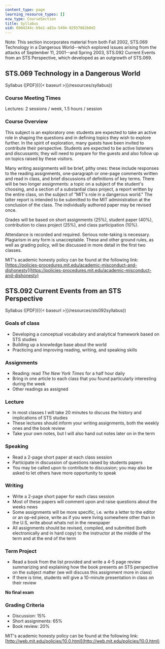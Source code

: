 ```yaml
---
content_type: page
learning_resource_types: []
ocw_type: CourseSection
title: Syllabus
uid: 6084244c-b9a1-a83a-5494-92937862b0d2
---
```


Note: This section incorporates material from both Fall 2002, STS.069 Technology in a Dangerous World--which explored issues arising from the attacks of September 11, 2001--and Spring 2003, STS.092 Current Events from an STS Perspective, which developed as an outgrowth of STS.069.

STS.069 Technology in a Dangerous World
---------------------------------------

Syllabus ([PDF]({{< baseurl >}}/resources/syllabus))

### Course Meeting Times

Lectures: 2 sessions / week, 1.5 hours / session

### Course Overview

This subject is an exploratory one: students are expected to take an active role in shaping the questions and in defining topics they wish to explore further. In the spirit of exploration, many guests have been invited to contribute their perspective. Students are expected to be active listeners and discussants; they will need to prepare for the guests and also follow up on topics raised by these visitors.

Many writing assignments will be brief, pithy ones: these include responses to the reading assignments, one-paragraph or one-page comments written and read in class, and brief discussions of definitions of key terms. There will be two longer assignments: a topic on a subject of the student's choosing, and a section of a substantial class project, a report written by the entire class, on the subject of "MIT's role in a dangerous world." The latter report is intended to be submitted to the MIT administration at the conclusion of the class. The individually authored paper may be revised once.

Grades will be based on short assignments (25%), student paper (40%), contribution to class project (25%), and class participation (10%).

Attendance is recorded and required. Serious note-taking is necessary. Plagiarism in any form is unacceptable. These and other ground rules, as well as grading policy, will be discussed in more detail in the first two classes.

MIT's academic honesty policy can be found at the following link: [https://policies-procedures.mit.edu/academic-misconduct-and-dishonesty](https://policies-procedures.mit.edu/academic-misconduct-and-dishonesty)

STS.092 Current Events from an STS Perspective
----------------------------------------------

Syllabus ([PDF]({{< baseurl >}}/resources/sts092syllabus))

### Goals of class

*   Developing a conceptual vocabulary and analytical framework based on STS studies
*   Building up a knowledge base about the world
*   Practicing and improving reading, writing, and speaking skills

### Assignments

*   Reading: read _The New York Times_ for a half hour daily
*   Bring in one article to each class that you found particularly interesting during the week
*   Other readings as assigned

### Lecture

*   In most classes I will take 20 minutes to discuss the history and implications of STS studies
*   These lectures should inform your writing assignments, both the weekly ones and the book review
*   Take your own notes, but I will also hand out notes later on in the term

### Speaking

*   Read a 2-page short paper at each class session
*   Participate in discussion of questions raised by students papers
*   You may be called upon to contribute to discussion; you may also be asked to let others have more opportunity to speak

### Writing

*   Write a 2-page short paper for each class session
*   Most of these papers will comment upon and raise questions about the weeks news
*   Some assignments will be more specific, i.e. write a letter to the editor or an op-ed piece, write as if you were living somewhere other than in the U.S, write about whats not in the newspaper
*   All assignments should be revised, compiled, and submitted (both electronically and in hard copy) to the instructor at the middle of the term and at the end of the term

### Term Project

*   Read a book from the list provided and write a 4-5 page review summarizing and explaining how the book presents an STS perspective on the subject matter (we will discuss this assignment more in class)
*   If there is time, students will give a 10-minute presentation in class on their review

**No final exam**

### Grading Criteria

*   Discussion: 15%
*   Short assignments: 65%
*   Book review: 20%

MIT's academic honesty policy can be found at the following link: [http://web.mit.edu/policies/10.0.html](http://web.mit.edu/policies/10.0.html)